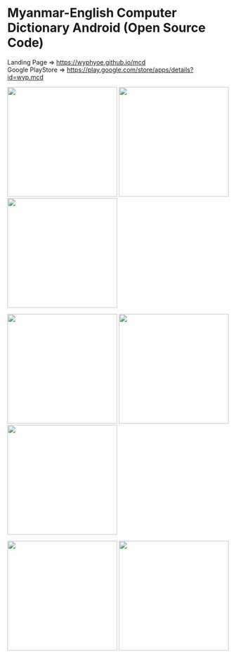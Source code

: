 Myanmar-English Computer Dictionary Android (Open Source Code)
====
Landing Page => https://wyphyoe.github.io/mcd</br>
Google PlayStore => https://play.google.com/store/apps/details?id=wyp.mcd

<p>
  <img src="https://github.com/wyphyoe/mcd-android/blob/master/assets/view1.png" width="250"></t>
  <img src="https://github.com/wyphyoe/mcd-android/blob/master/assets/view2.png" width="250"></t>
  <img src="https://github.com/wyphyoe/mcd-android/blob/master/assets/view3.png" width="250"></t>
</p>
<p>
  <img src="https://github.com/wyphyoe/mcd-android/blob/master/assets/view4.png" width="250"></t>
  <img src="https://github.com/wyphyoe/mcd-android/blob/master/assets/view5.png" width="250"></t>
  <img src="https://github.com/wyphyoe/mcd-android/blob/master/assets/view6.png" width="250"></t>
</p>
<p>
  <img src="https://github.com/wyphyoe/mcd-android/blob/master/assets/view7.png" width="250"></t>
  <img src="https://github.com/wyphyoe/mcd-android/blob/master/assets/view8.png" width="250"></t>
</p>
